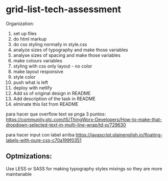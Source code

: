 # grid-list-tech-assessment

Organization:

1. set up files
2. do html markup
3. do css styling normally in style.css
4. analyze sizes of typography and make those variables
5. analyse sizes of spacing and make those variables
6. make colours variables
7. styling with css only layout - no color
8. make layout responsive
9. style color
10. push what is left
11. deploy with netlify
12. Add ss of original design in README
13. Add description of the task in README
14. elminate this list from README

para hacer que overflow text se pnga 3 puntos:
https://community.ptc.com/t5/ThingWorx-Developers/How-to-make-that-dropdown-selected-text-in-multi-line-wrap/td-p/729630

para hacer input con label arriba
https://javascript.plainenglish.io/floating-labels-with-pure-css-c70a199f0351

## Optmizations:

Use LESS or SASS for making typography styles mixings
so they are more maintanable